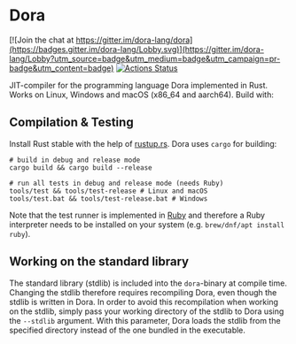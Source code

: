 # Dora

[![Join the chat at https://gitter.im/dora-lang/dora](https://badges.gitter.im/dora-lang/Lobby.svg)](https://gitter.im/dora-lang/Lobby?utm_source=badge&utm_medium=badge&utm_campaign=pr-badge&utm_content=badge) [![Actions Status](https://github.com/dinfuehr/dora/workflows/lint-and-test/badge.svg)](https://github.com/dinfuehr/dora/actions)

JIT-compiler for the programming language Dora implemented in Rust.
Works on Linux, Windows and macOS (x86\_64 and aarch64).
Build with:


## Compilation & Testing
Install Rust stable with the help of [rustup.rs](http://rustup.rs). Dora uses `cargo` for building:

```
# build in debug and release mode
cargo build && cargo build --release

# run all tests in debug and release mode (needs Ruby)
tools/test && tools/test-release # Linux and macOS
tools/test.bat && tools/test-release.bat # Windows
```

Note that the test runner is implemented in [Ruby](https://www.ruby-lang.org/) and therefore a Ruby interpreter needs to be installed on your system (e.g. `brew/dnf/apt install ruby`).

## Working on the standard library
The standard library (stdlib) is included into the `dora`-binary at compile time.
Changing the stdlib therefore requires recompiling Dora, even though the stdlib is written in Dora.
In order to avoid this recompilation when working on the stdlib, simply pass your working directory of the stdlib to Dora using the `--stdlib` argument.
With this parameter, Dora loads the stdlib from the specified directory instead of the one bundled in the executable.
